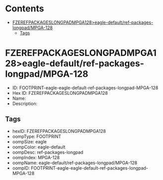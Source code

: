 



Contents
========

* [FZEREFPACKAGESLONGPADMPGA128>eagle-default/ref-packages-longpad/MPGA-128](#fzerefpackageslongpadmpga128eagle-defaultref-packages-longpadmpga-128)
	* [Tags](#tags)

# FZEREFPACKAGESLONGPADMPGA128>eagle-default/ref-packages-longpad/MPGA-128

- ID: FOOTPRINT-eagle-eagle-default-ref-packages-longpad-MPGA-128
- Hex ID: FZEREFPACKAGESLONGPADMPGA128
- Name: 
- Description: 

## Tags

- hexID: FZEREFPACKAGESLONGPADMPGA128
- oompType: FOOTPRINT
- oompSize: eagle
- oompColor: eagle-default
- oompDesc: ref-packages-longpad
- oompIndex: MPGA-128
- oompName: eagle-default/ref-packages-longpad/MPGA-128
- oompID: FOOTPRINT-eagle-eagle-default-ref-packages-longpad-MPGA-128
